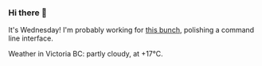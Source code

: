 ### Hi there :wave:

It's Wednesday! I'm probably working for [this bunch](https://github.com/kohofinancial), polishing a command line interface.

Weather in Victoria BC: partly cloudy, at +17°C.
